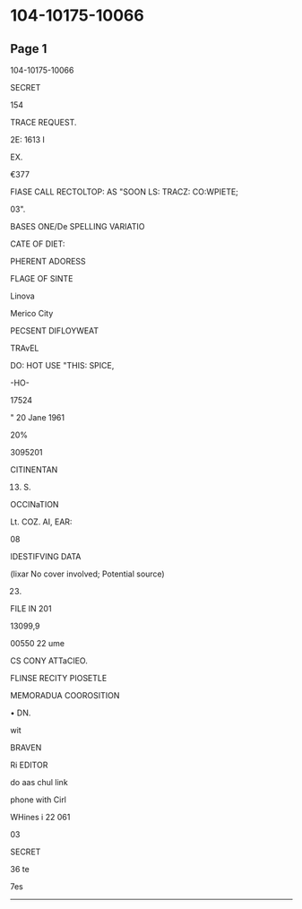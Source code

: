 # 104-10175-10066

## Page 1

104-10175-10066

SECRET

154

TRACE REQUEST.

2E: 1613 I

EX.

€377

FIASE CALL RECTOLTOP: AS "SOON LS: TRACZ: CO:WPIETE;

03".

BASES ONE/De SPELLING VARIATIO

CATE OF DIET:

PHERENT ADORESS

FLAGE OF SINTE

Linova

Merico City

PECSENT DIFLOYWEAT

TRAvEL

DO: HOT USE "THIS: SPICE,

-HO-

17524

" 20 Jane 1961

20%

3095201

CITINENTAN

13. S.

OCCINaTION

Lt. COZ. AI, EAR:

08

IDESTIFVING DATA

(lixar No cover involved; Potential source)

23.

FILE IN 201

13099,9

00550 22 ume

CS CONY ATTaCIEO.

FLINSE RECITY PIOSETLE

MEMORADUA COOROSITION

• DN.

wit

BRAVEN

Ri EDITOR

do aas chul link

phone with Cirl

WHines i 22 061

03

SECRET

36 te

7es

---

